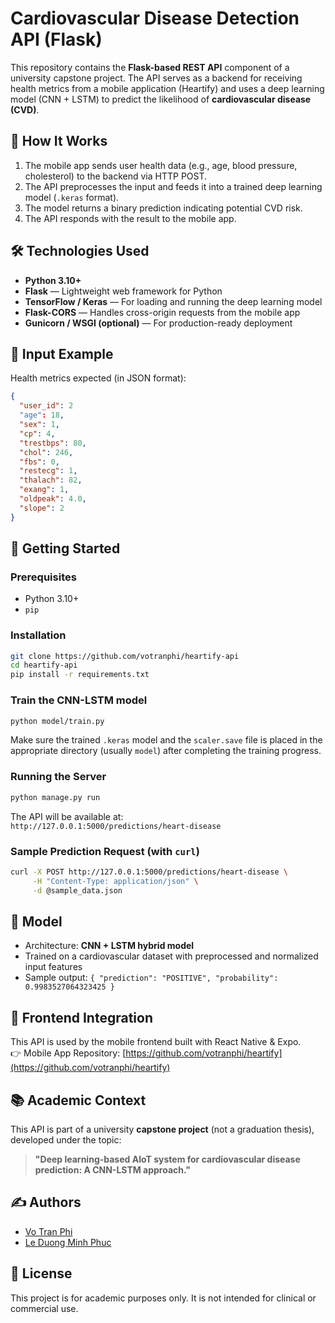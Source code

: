 # Cardiovascular Disease Detection API (Flask)

This repository contains the **Flask-based REST API** component of a university capstone project. The API serves as a backend for receiving health metrics from a mobile application (Heartify) and uses a deep learning model (CNN + LSTM) to predict the likelihood of **cardiovascular disease (CVD)**.

## 🧠 How It Works

1. The mobile app sends user health data (e.g., age, blood pressure, cholesterol) to the backend via HTTP POST.
2. The API preprocesses the input and feeds it into a trained deep learning model (`.keras` format).
3. The model returns a binary prediction indicating potential CVD risk.
4. The API responds with the result to the mobile app.

## 🛠️ Technologies Used

- **Python 3.10+**
- **Flask** — Lightweight web framework for Python
- **TensorFlow / Keras** — For loading and running the deep learning model
- **Flask-CORS** — Handles cross-origin requests from the mobile app
- **Gunicorn / WSGI (optional)** — For production-ready deployment

## 🧪 Input Example

Health metrics expected (in JSON format):

```json
{
  "user_id": 2
  "age": 18,
  "sex": 1,
  "cp": 4,
  "trestbps": 80,
  "chol": 246,
  "fbs": 0,
  "restecg": 1,
  "thalach": 82,
  "exang": 1,
  "oldpeak": 4.0,
  "slope": 2
}
```

## 🚀 Getting Started

### Prerequisites

- Python 3.10+
- `pip`

### Installation

```bash
git clone https://github.com/votranphi/heartify-api
cd heartify-api
pip install -r requirements.txt
```

### Train the CNN-LSTM model

```bash
python model/train.py
```

Make sure the trained `.keras` model and the `scaler.save` file is placed in the appropriate directory (usually `model`) after completing the training progress.

### Running the Server

```bash
python manage.py run
```

The API will be available at:  
`http://127.0.0.1:5000/predictions/heart-disease`

### Sample Prediction Request (with `curl`)

```bash
curl -X POST http://127.0.0.1:5000/predictions/heart-disease \
     -H "Content-Type: application/json" \
     -d @sample_data.json
```

## 🧠 Model

- Architecture: **CNN + LSTM hybrid model**
- Trained on a cardiovascular dataset with preprocessed and normalized input features
- Sample output: `{ "prediction": "POSITIVE", "probability": 0.9983527064323425 }`

## 🔗 Frontend Integration

This API is used by the mobile frontend built with React Native & Expo.  
👉 Mobile App Repository: [https://github.com/votranphi/heartify](https://github.com/votranphi/heartify)

## 📚 Academic Context

This API is part of a university **capstone project** (not a graduation thesis), developed under the topic:

> **"Deep learning-based AIoT system for cardiovascular disease prediction: A CNN-LSTM approach."**

## ✍️ Authors

- [Vo Tran Phi](https://github.com/votranphi)
- [Le Duong Minh Phuc](https://github.com/minhphuc2544)

## 📄 License

This project is for academic purposes only. It is not intended for clinical or commercial use.
